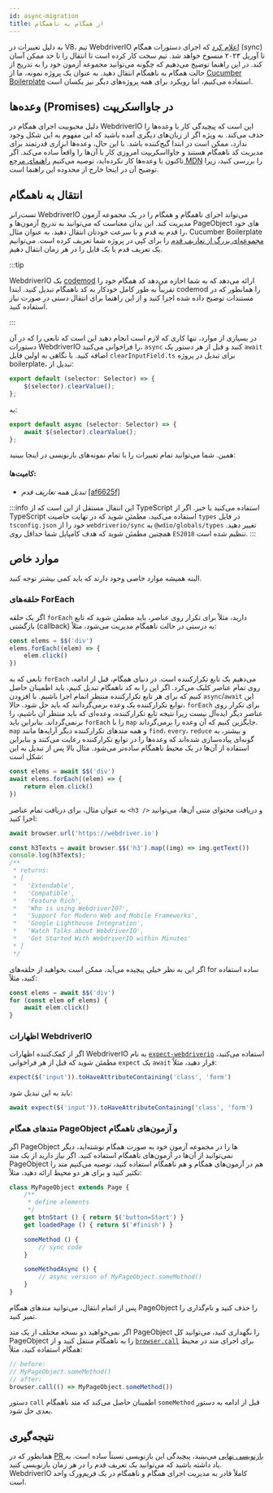 ```yaml
---
id: async-migration
title: از همگام به ناهمگام
---
```


به دلیل تغییرات در V8، تیم WebdriverIO [اعلام کرد](https://webdriver.io/blog/2021/07/28/sync-api-deprecation) که اجرای دستورات همگام (sync) تا آوریل ۲۰۲۳ منسوخ خواهد شد. تیم سخت کار کرده است تا انتقال را تا حد ممکن آسان کند. در این راهنما توضیح می‌دهیم که چگونه می‌توانید مجموعه آزمون خود را به تدریج از حالت همگام به ناهمگام انتقال دهید. به عنوان یک پروژه نمونه، ما از [Cucumber Boilerplate](https://github.com/webdriverio/cucumber-boilerplate) استفاده می‌کنیم، اما رویکرد برای همه پروژه‌های دیگر نیز یکسان است.

## وعده‌ها (Promises) در جاوااسکریپت

دلیل محبوبیت اجرای همگام در WebdriverIO این است که پیچیدگی کار با وعده‌ها را حذف می‌کند. به ویژه اگر از زبان‌های دیگری آمده باشید که این مفهوم به این شکل وجود ندارد، ممکن است در ابتدا گیج‌کننده باشد. با این حال، وعده‌ها ابزاری قدرتمند برای مدیریت کد ناهمگام هستند و جاوااسکریپت امروزی کار با آن‌ها را واقعاً ساده می‌کند. اگر تاکنون با وعده‌ها کار نکرده‌اید، توصیه می‌کنیم [راهنمای مرجع MDN](https://developer.mozilla.org/en-US/docs/Web/JavaScript/Reference/Global_Objects/Promise) را بررسی کنید، زیرا توضیح آن در اینجا خارج از محدوده این راهنما است.

## انتقال به ناهمگام

تست‌رانر WebdriverIO می‌تواند اجرای ناهمگام و همگام را در یک مجموعه آزمون مدیریت کند. این بدان معناست که می‌توانید به تدریج آزمون‌ها و PageObject های خود را قدم به قدم و با سرعت خودتان انتقال دهید. به عنوان مثال، Cucumber Boilerplate [مجموعه‌ای بزرگ از تعاریف قدم](https://github.com/webdriverio/cucumber-boilerplate/tree/main/src/support/action) را برای کپی در پروژه شما تعریف کرده است. می‌توانیم یک تعریف قدم یا یک فایل را در هر زمان انتقال دهیم.

:::tip

WebdriverIO یک [codemod](https://github.com/webdriverio/codemod) ارائه می‌دهد که به شما اجازه می‌دهد کد همگام خود را تقریباً به طور کامل خودکار به کد ناهمگام تبدیل کنید. ابتدا codemod را همانطور که در مستندات توضیح داده شده اجرا کنید و از این راهنما برای انتقال دستی در صورت نیاز استفاده کنید.

:::

در بسیاری از موارد، تنها کاری که لازم است انجام دهید این است که تابعی را که در آن دستورات WebdriverIO را فراخوانی می‌کنید، `async` کنید و قبل از هر دستور یک `await` اضافه کنید. با نگاهی به اولین فایل `clearInputField.ts` برای تبدیل در پروژه boilerplate، تبدیل از:

```ts
export default (selector: Selector) => {
    $(selector).clearValue();
};
```

به:

```ts
export default async (selector: Selector) => {
    await $(selector).clearValue();
};
```

همین. شما می‌توانید تمام تغییرات را با تمام نمونه‌های بازنویسی در اینجا ببینید:

#### کامیت‌ها:

- _تبدیل همه تعاریف قدم_ [[af6625f]](https://github.com/webdriverio/cucumber-boilerplate/pull/481/commits/af6625fcd01dc087479e84562f237ecf38b3537d)

:::info
این انتقال مستقل از این است که از TypeScript استفاده می‌کنید یا خیر. اگر از TypeScript استفاده می‌کنید، مطمئن شوید که در نهایت خاصیت `types` در فایل `tsconfig.json` خود را از `webdriverio/sync` به `@wdio/globals/types` تغییر دهید. همچنین مطمئن شوید که هدف کامپایل شما حداقل روی `ES2018` تنظیم شده است.
:::

## موارد خاص

البته همیشه موارد خاصی وجود دارند که باید کمی بیشتر توجه کنید.

### حلقه‌های ForEach

اگر یک حلقه `forEach` دارید، مثلاً برای تکرار روی عناصر، باید مطمئن شوید که تابع بازگشتی (callback) به درستی در حالت ناهمگام مدیریت می‌شود، مثلاً:

```js
const elems = $$('div')
elems.forEach((elem) => {
    elem.click()
})
```

تابعی که به `forEach` می‌دهیم یک تابع تکرارکننده است. در دنیای همگام، قبل از ادامه، روی تمام عناصر کلیک می‌کرد. اگر این را به کد ناهمگام تبدیل کنیم، باید اطمینان حاصل کنیم که برای هر تابع تکرارکننده منتظر اتمام اجرا باشیم. با افزودن `async`/`await` این توابع تکرارکننده یک وعده برمی‌گردانند که باید حل شود. حالا، `forEach` برای تکرار روی عناصر دیگر ایده‌آل نیست زیرا نتیجه تابع تکرارکننده، وعده‌ای که باید منتظر آن باشیم، را برنمی‌گرداند. بنابراین باید `forEach` را با `map` جایگزین کنیم که آن وعده را برمی‌گرداند. `map` و همه متدهای تکرارکننده دیگر آرایه‌ها مانند `find`، `every`، `reduce` و بیشتر، به گونه‌ای پیاده‌سازی شده‌اند که وعده‌ها را در توابع تکرارکننده رعایت می‌کنند و بنابراین استفاده از آن‌ها در یک محیط ناهمگام ساده‌تر می‌شود. مثال بالا پس از تبدیل به این شکل است:

```js
const elems = await $$('div')
await elems.forEach((elem) => {
    return elem.click()
})
```

به عنوان مثال، برای دریافت تمام عناصر `<h3 />` و دریافت محتوای متنی آن‌ها، می‌توانید اجرا کنید:

```js
await browser.url('https://webdriver.io')

const h3Texts = await browser.$$('h3').map((img) => img.getText())
console.log(h3Texts);
/**
 * returns:
 * [
 *   'Extendable',
 *   'Compatible',
 *   'Feature Rich',
 *   'Who is using WebdriverIO?',
 *   'Support for Modern Web and Mobile Frameworks',
 *   'Google Lighthouse Integration',
 *   'Watch Talks about WebdriverIO',
 *   'Get Started With WebdriverIO within Minutes'
 * ]
 */
```

اگر این به نظر خیلی پیچیده می‌آید، ممکن است بخواهید از حلقه‌های for ساده استفاده کنید، مثلاً:

```js
const elems = await $$('div')
for (const elem of elems) {
    await elem.click()
}
```

### اظهارات WebdriverIO

اگر از کمک‌کننده اظهارات WebdriverIO به نام [`expect-webdriverio`](https://webdriver.io/docs/api/expect-webdriverio) استفاده می‌کنید، مطمئن شوید که قبل از هر فراخوانی `expect` یک `await` قرار دهید، مثلاً:

```ts
expect($('input')).toHaveAttributeContaining('class', 'form')
```

باید به این تبدیل شود:

```ts
await expect($('input')).toHaveAttributeContaining('class', 'form')
```

### متدهای همگام PageObject و آزمون‌های ناهمگام

اگر PageObject ها را در مجموعه آزمون خود به صورت همگام نوشته‌اید، دیگر نمی‌توانید از آن‌ها در آزمون‌های ناهمگام استفاده کنید. اگر نیاز دارید از یک متد PageObject هم در آزمون‌های همگام و هم ناهمگام استفاده کنید، توصیه می‌کنیم متد را تکثیر کنید و برای هر دو محیط ارائه دهید، مثلاً:

```js
class MyPageObject extends Page {
    /**
     * define elements
     */
    get btnStart () { return $('button=Start') }
    get loadedPage () { return $('#finish') }

    someMethod () {
        // sync code
    }

    someMethodAsync () {
        // async version of MyPageObject.someMethod()
    }
}
```

پس از اتمام انتقال، می‌توانید متدهای همگام PageObject را حذف کنید و نام‌گذاری را تمیز کنید.

اگر نمی‌خواهید دو نسخه مختلف از یک متد PageObject را نگهداری کنید، می‌توانید کل PageObject را به ناهمگام منتقل کنید و از [`browser.call`](https://webdriver.io/docs/api/browser/call) برای اجرای متد در محیط همگام استفاده کنید، مثلاً:

```js
// before:
// MyPageObject.someMethod()
// after:
browser.call(() => MyPageObject.someMethod())
```

دستور `call` اطمینان حاصل می‌کند که متد ناهمگام `someMethod` قبل از ادامه به دستور بعدی حل شود.

## نتیجه‌گیری

همانطور که در [PR بازنویسی نهایی](https://github.com/webdriverio/cucumber-boilerplate/pull/481/files) می‌بینید، پیچیدگی این بازنویسی نسبتاً ساده است. به یاد داشته باشید که می‌توانید یک تعریف قدم را در هر زمان بازنویسی کنید. WebdriverIO کاملاً قادر به مدیریت اجرای همگام و ناهمگام در یک فریم‌ورک واحد است.